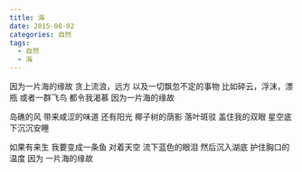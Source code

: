 ```yaml
---
title: 海
date: 2015-08-02
categories: 自然
tags:
  - 自然
  - 海
---
```


因为一片海的缘故<!--more-->
贪上流浪，远方
以及一切飘忽不定的事物
比如碎云，浮沫，漂瓶
或者一群飞鸟
都令我渴慕
因为一片海的缘故

岛礁的风
带来咸涩的味道
还有阳光
椰子树的荫影
落叶斑驳
盖住我的双眼
星空底下沉沉安睡

如果有来生
我要变成一条鱼
对着天空
流下蓝色的眼泪
然后沉入湖底
护住胸口的温度
因为 一片海的缘故